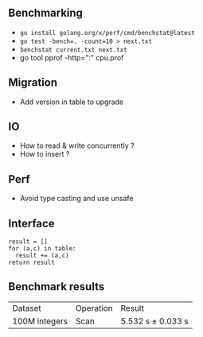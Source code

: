 ## Benchmarking

- `go install golang.org/x/perf/cmd/benchstat@latest`
- `go test -bench=. -count=10 > next.txt`
- `benchstat current.txt next.txt`
- go tool pprof -http=":" cpu.prof

## Migration

- Add version in table to upgrade

## IO

- How to read & write concurrently ?
- How to insert ?

## Perf

- Avoid type casting and use unsafe

## Interface

```
result = []
for (a,c) in table:
  result += (a,c)
return result
```

## Benchmark results

<table><tbody><tr><td>Dataset</td><td>Operation</td><td>Result</td></tr><tr><td>100M integers</td><td>Scan</td><td>5.532 s ± 0.033 s</td></tr></tbody></table>
